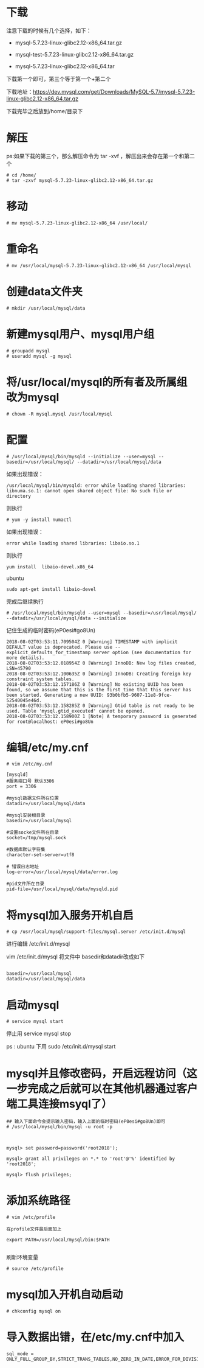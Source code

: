 
# 下载
注意下载的时候有几个选择，如下：

- mysql-5.7.23-linux-glibc2.12-x86_64.tar.gz

- mysql-test-5.7.23-linux-glibc2.12-x86_64.tar.gz

- mysql-5.7.23-linux-glibc2.12-x86_64.tar

下载第一个即可，第三个等于第一个+第二个

下载地址：https://dev.mysql.com/get/Downloads/MySQL-5.7/mysql-5.7.23-linux-glibc2.12-x86_64.tar.gz

下载完毕之后放到/home/目录下



# 解压

ps:如果下载的第三个，那么解压命令为 tar -xvf ，解压出来会存在第一个和第二个

```
# cd /home/
# tar -zxvf mysql-5.7.23-linux-glibc2.12-x86_64.tar.gz 
```
# 移动

```
# mv mysql-5.7.23-linux-glibc2.12-x86_64 /usr/local/
```
# 重命名

```
# mv /usr/local/mysql-5.7.23-linux-glibc2.12-x86_64 /usr/local/mysql
```
# 创建data文件夹

```
# mkdir /usr/local/mysql/data
```

# 新建mysql用户、mysql用户组

```
# groupadd mysql
# useradd mysql -g mysql
```
# 将/usr/local/mysql的所有者及所属组改为mysql

```
# chown -R mysql.mysql /usr/local/mysql
```

# 配置

```
# /usr/local/mysql/bin/mysqld --initialize --user=mysql --basedir=/usr/local/mysql/ --datadir=/usr/local/mysql/data 
```

如果出现错误：

```
/usr/local/mysql/bin/mysqld: error while loading shared libraries: libnuma.so.1: cannot open shared object file: No such file or directory

```

则执行

```
# yum -y install numactl
```
如果出现错误：

```
error while loading shared libraries: libaio.so.1
```
则执行


```
yum install  libaio-devel.x86_64
```

ubuntu

```
sudo apt-get install libaio-devel
```


完成后继续执行

```
# /usr/local/mysql/bin/mysqld --user=mysql --basedir=/usr/local/mysql/ --datadir=/usr/local/mysql/data --initialize
```

记住生成的临时密码(eP0esi#go8Un)

```
2018-08-02T03:53:11.709504Z 0 [Warning] TIMESTAMP with implicit DEFAULT value is deprecated. Please use --explicit_defaults_for_timestamp server option (see documentation for more details).
2018-08-02T03:53:12.018954Z 0 [Warning] InnoDB: New log files created, LSN=45790
2018-08-02T03:53:12.100635Z 0 [Warning] InnoDB: Creating foreign key constraint system tables.
2018-08-02T03:53:12.157186Z 0 [Warning] No existing UUID has been found, so we assume that this is the first time that this server has been started. Generating a new UUID: 93b0bfb5-9607-11e8-9fce-52540045e46d.
2018-08-02T03:53:12.158285Z 0 [Warning] Gtid table is not ready to be used. Table 'mysql.gtid_executed' cannot be opened.
2018-08-02T03:53:12.158900Z 1 [Note] A temporary password is generated for root@localhost: eP0esi#go8Un

```


# 编辑/etc/my.cnf


```
# vim /etc/my.cnf
```

```
[mysqld]
#服务端口号 默认3306
port = 3306

#mysql数据文件所在位置
datadir=/usr/local/mysql/data

#mysql安装根目录
basedir=/usr/local/mysql

#设置socke文件所在目录
socket=/tmp/mysql.sock

#数据库默认字符集
character-set-server=utf8

# 错误日志地址
log-error=/usr/local/mysql/data/error.log

#pid文件所在目录
pid-file=/usr/local/mysql/data/mysqld.pid

```
# 将mysql加入服务开机自启

```
# cp /usr/local/mysql/support-files/mysql.server /etc/init.d/mysql
```
进行编辑 /etc/init.d/mysql

vim /etc/init.d/mysql 将文件中 basedir和datadir改成如下

```

basedir=/usr/local/mysql
datadir=/usr/local/mysql/data

```

# 启动mysql

```
# service mysql start
```
停止用  service mysql stop


ps : ubuntu 下用 sudo /etc/init.d/mysql start

# mysql并且修改密码，开启远程访问（这一步完成之后就可以在其他机器通过客户端工具连接msyql了）

```
## 输入下面命令会提示输入密码，输入上面的临时密码(eP0esi#go8Un)即可
# /usr/local/mysql/bin/mysql -u root -p



mysql> set password=password('root2018');

mysql> grant all privileges on *.* to 'root'@'%' identified by 'root2018';

mysql> flush privileges;

```
# 添加系统路径

```
# vim /etc/profile

在profile文件最后面加上

export PATH=/usr/local/mysql/bin:$PATH


```
刷新环境变量

```
# source /etc/profile
```


# mysql加入开机自动启动

```
# chkconfig mysql on
```



# 导入数据出错，在/etc/my.cnf中加入


```
sql_mode = ONLY_FULL_GROUP_BY,STRICT_TRANS_TABLES,NO_ZERO_IN_DATE,ERROR_FOR_DIVISION_BY_ZERO,NO_AUTO_CREATE_USER,NO_ENGINE_SUBSTITUTION

```

